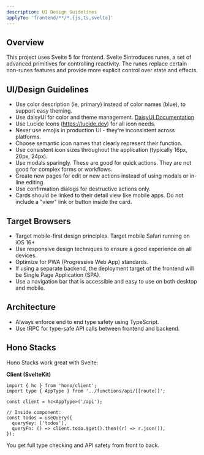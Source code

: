 ```yaml
---
description: UI Design Guidelines
applyTo: 'frontend/**/*.{js,ts,svelte}'
---
```


## Overview

This project uses Svelte 5 for frontend. Svelte 5introduces runes, a set of advanced primitives for controlling reactivity. The runes replace certain non-runes features and provide more explicit control over state and effects.

## UI/Design Guidelines

- Use color description (ie, primary) instead of color names (blue), to support easy theming.
- Use daisyUI for color and theme management. [DaisyUI Documentation](https://daisyui.com/llms.txt)
- Use Lucide Icons (https://lucide.dev) for all icon needs.
- Never use emojis in production UI - they're inconsistent across platforms.
- Choose semantic icon names that clearly represent their function.
- Use consistent icon sizes throughout the application (typically 16px, 20px, 24px).
- Use modals sparingly. These are good for quick actions. They are not good for complex forms or workflows.
- Create new pages for edit or new actions instead of using modals or in-line editing.
- Use confirmation dialogs for destructive actions only.
- Cards should be linked to their detail view like mobile apps. Do not include a "view" link or button inside the card.

## Target Browsers

- Target mobile-first design principles. Target mobile Safari running on iOS 16+
- Use responsive design techniques to ensure a good experience on all devices.
- Optimize for PWA (Progressive Web App) standards.
- If using a separate backend, the deployment target of the frontend will be Single Page Application (SPA).
- Use a navigation bar that is accessible and easy to use on both desktop and mobile.

## Architecture

- Always enforce end to end type safety using TypeScript.
- Use tRPC for type-safe API calls between frontend and backend.

## Hono Stacks

Hono Stacks work great with Svelte:

**Client (SvelteKit)**

```tsx
import { hc } from 'hono/client';
import type { AppType } from '../functions/api/[[route]]';

const client = hc<AppType>('/api');

// Inside component:
const todos = useQuery({
  queryKey: ['todos'],
  queryFn: () => client.todo.$get().then((r) => r.json()),
});
```

You get full type checking and API safety from front to back.
